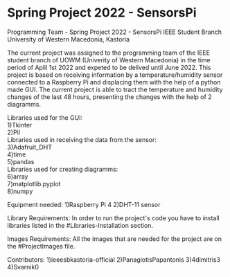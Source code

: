 # Spring Project 2022 - SensorsPi
Programming Team - Spring Project 2022 - SensorsPi
IEEE Student Branch University of Western Macedonia, Kastoria


The current project was assigned to the programming team of the IEEE student branch of UOWM (Univerity of Western Macedonia) in the time period of Aplil 1st 2022 and expeted to be delived until June 2022.
This project is based on receiving information by a temperature/humidity sensor connected to a Raspberry Pi and displacing them with the help of a python made GUI.
The current project is able to tract the temperature and humidity changes of the last 48 hours, presenting the changes with the help of 2 diagramms. 

Libraries used for the GUI:                                    
  1)Tkinter                                               
  2)Pil                                                   
Libraries used in receiving the data from the sensor:     
  3)Adafruit_DHT                                          
  4)time                                                  
  5)pandas                                                
Libraries used for creating diagramms:                    
  6)array                                                 
  7)matplotlib.pyplot       
  8)numpy

Equipment needed: 
 1)Raspberry Pi 4 
 2)DHT-11 sensor 

Library Requirements:
In order to run the project's code you have to install libraries listed in the #Libraries-Installation section. 

Images Requirements: 
All the images that are needed for the project are on the #ProjectImages file.

Contributors:
1)ieeesbkastoria-official
2)PanagiotisPapantonis
3)4dimitris3
4)Svarnik0


